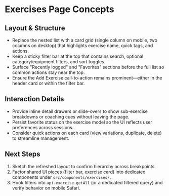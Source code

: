 # Exercises Page Concepts

## Layout & Structure
- Replace the nested list with a card grid (single column on mobile, two columns on desktop) that highlights exercise name, quick tags, and actions.
- Keep a sticky filter bar at the top that contains search, optional category/equipment filters, and sort toggles.
- Surface "Recently logged" and "Favorites" sections before the full list so common actions stay near the top.
- Ensure the Add Exercise call-to-action remains prominent—either in the header card or within the filter bar.

## Interaction Details
- Provide inline detail drawers or slide-overs to show sub-exercise breakdowns or coaching cues without leaving the page.
- Persist favorite status on the exercise model so the UI reflects user preferences across sessions.
- Consider quick actions on each card (view variations, duplicate, delete) to streamline management.

## Next Steps
1. Sketch the refreshed layout to confirm hierarchy across breakpoints.
2. Factor shared UI pieces (filter bar, exercise card) into dedicated components under `src/components/exercises/`.
3. Hook filters into `api.exercise.getAll` (or a dedicated filtered query) and verify behavior on mobile Safari.
